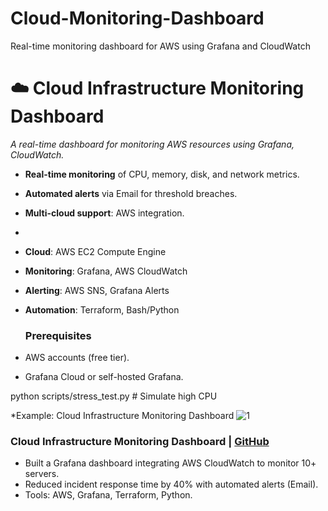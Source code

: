 # Cloud-Monitoring-Dashboard
Real-time monitoring dashboard for AWS using Grafana and CloudWatch

# ☁️ Cloud Infrastructure Monitoring Dashboard  
*A real-time dashboard for monitoring AWS resources using Grafana, CloudWatch.*  

- **Real-time monitoring** of CPU, memory, disk, and network metrics.  
- **Automated alerts** via Email for threshold breaches.  
- **Multi-cloud support**: AWS integration.
- 
 - **Cloud**: AWS EC2 Compute Engine  
- **Monitoring**: Grafana, AWS CloudWatch
- **Alerting**: AWS SNS, Grafana Alerts  
- **Automation**: Terraform, Bash/Python

  ### Prerequisites  
- AWS accounts (free tier).  
- Grafana Cloud or self-hosted Grafana.  

python scripts/stress_test.py  # Simulate high CPU  

*Example: Cloud Infrastructure Monitoring Dashboard 
![1](https://github.com/user-attachments/assets/0f01c40a-4fc6-4e0b-afb5-18a2802f08ec)

### Cloud Infrastructure Monitoring Dashboard | [GitHub](https://github.com/hardikc/Cloud-Monitoring-Dashboard)  
- Built a Grafana dashboard integrating AWS CloudWatch to monitor 10+ servers.  
- Reduced incident response time by 40% with automated alerts (Email).  
- Tools: AWS, Grafana, Terraform, Python.  
